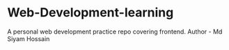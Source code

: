 # Web-Development-learning
A personal web development practice repo covering frontend.
Author - Md Siyam Hossain
